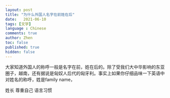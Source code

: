 ```yaml
---
layout: post
title: "为什么外国人名字在前姓在后"
date:   2021-06-10
tags: [文学]
language : Chinese
comments: true
author: Zhen
toc: false
published: true
hidden: false
---
```

大家知道外国人的称呼一般是名字在前，姓在后的。除了受我们大中华影响的东亚圈子，越南，还有据说是匈奴人后代的匈牙利。事实上如果你仔细品味一下英语中对姓名的称呼，姓是family name，


姓长
尊重自己
语言习惯
<!--stackedit_data:
eyJoaXN0b3J5IjpbLTgyMjAwNjc4NCw3MDYxMTQ2NF19
-->